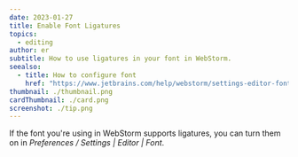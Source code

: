 ```yaml
---
date: 2023-01-27
title: Enable Font Ligatures
topics:
  - editing
author: er
subtitle: How to use ligatures in your font in WebStorm.
seealso:
  - title: How to configure font
    href: "https://www.jetbrains.com/help/webstorm/settings-editor-font.html"
thumbnail: ./thumbnail.png
cardThumbnail: ./card.png
screenshot: ./tip.png
---
```


If the font you're using in WebStorm supports ligatures, you can turn them on in _Preferences / Settings | Editor | Font_.
